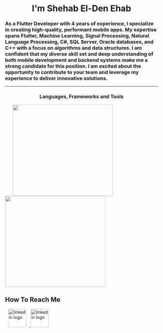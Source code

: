 <h1 align="center">I'm Shehab El-Den Ehab</h1>

<h3 align="left">As a Flutter Developer with 4 years of experience, I specialize in creating high-quality, performant mobile apps. My expertise spans Flutter, Machine Learning, Signal Processing, Natural Language Processing, C#, SQL Server, Oracle databases, and C++ with a focus on algorithms and data structures. I am confident that my diverse skill set and deep understanding of both mobile development and backend systems make me a strong candidate for this position. I am excited about the opportunity to contribute to your team and leverage my experience to deliver innovative solutions.</h3>

---

<h3 align="center">Languages, Frameworks and Tools</h3>
<a href="https://skillicons.dev">
  <img  top="500" height="300" width="330" hspace="25" src="https://skillicons.dev/icons?i=dart,flutter,java,kotlin,gradle,py,pkl,c,cpp,cs,dotnet,scala,ts,js,sqlite&perline=5"/>
</a>

<a href="https://skillicons.dev">
   <img  top="500" height="300" width="330" src="https://skillicons.dev/icons?i=git,github,postman,androidstudio,blender,figma,firebase,gitlab,idea,mongodb,pycharm,stackoverflow,visualstudio,vscode&perline=5"/>
</a>

<h2 align="left">How To Reach Me</h2>

  <a href="https://www.linkedin.com/in/shehab-el-den-ehab-5193b32b0/" target="_blank">
    <img src="https://skillicons.dev/icons?i=linkedin" height="60" hspace = "10" alt="linkedin logo" />
  </a>
  <a href="shehabeldenehab@gmail.com" target="_blank">
    <img src="https://skillicons.dev/icons?i=gmail" height="60" alt="linkedin logo" />
  </a>


